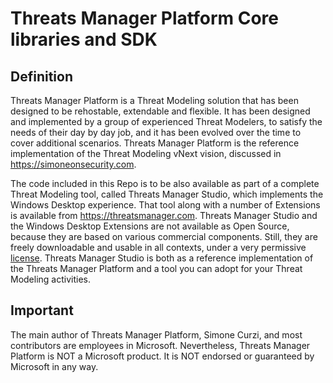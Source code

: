 # Threats Manager Platform Core libraries and SDK

## Definition

Threats Manager Platform is a Threat Modeling solution that has been designed to be rehostable, extendable and flexible.
It has been designed and implemented by a group of experienced Threat Modelers, to satisfy the needs of their day by day job, and it has been evolved over the time to cover additional scenarios.
Threats Manager Platform is the reference implementation of the Threat Modeling vNext vision, discussed in <https://simoneonsecurity.com>.

The code included in this Repo is to be also available as part of a complete Threat Modeling tool, called Threats Manager Studio, which implements the Windows Desktop experience. That tool along with a number of Extensions is available from <https://threatsmanager.com>.
Threats Manager Studio and the Windows Desktop Extensions are not available as Open Source, because they are based on various commercial components. Still, they are freely downloadable and usable in all contexts, under a very permissive [license](https://threatsmanager.com/license). 
Threats Manager Studio is both as a reference implementation of the Threats Manager Platform and a tool you can adopt for your Threat Modeling activities.

## Important

The main author of Threats Manager Platform, Simone Curzi, and most contributors are employees in Microsoft. 
Nevertheless, Threats Manager Platform is NOT a Microsoft product. It is NOT endorsed or guaranteed by Microsoft in any way.
